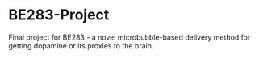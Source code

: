 # BE283-Project
Final project for BE283 - a novel microbubble-based delivery method for getting dopamine or its proxies to the brain.
